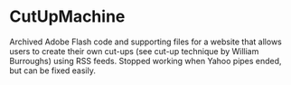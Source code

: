 # CutUpMachine
Archived Adobe Flash code and supporting files for a website that allows users to create their own cut-ups (see cut-up technique by William Burroughs) using RSS feeds. Stopped working when Yahoo pipes ended, but can be fixed easily.
